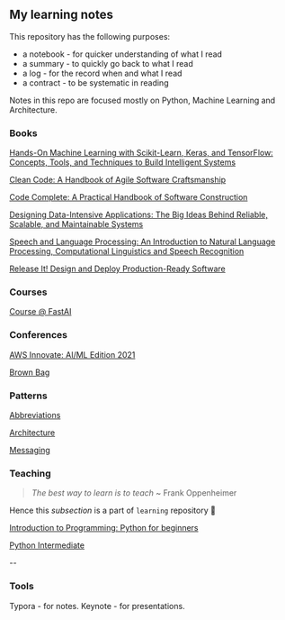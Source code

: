 ## My learning notes

This repository has the following purposes:

- a notebook - for quicker understanding of what I read
- a summary - to quickly go back to what I read
- a log - for the record when and what I read
- a contract - to be systematic in reading

Notes in this repo are focused mostly on Python, Machine Learning and Architecture.

### Books

[Hands-On Machine Learning with Scikit-Learn, Keras, and TensorFlow: Concepts, Tools, and Techniques to Build Intelligent Systems](books/hands-on-ml.md)

[Clean Code: A Handbook of Agile Software Craftsmanship](books/clean-code.md)

[Code Complete: A Practical Handbook of Software Construction](books/code-complete.md)

[Designing Data-Intensive Applications: The Big Ideas Behind Reliable, Scalable, and Maintainable Systems](books/designing-data-intensive-applications.md)

[Speech and Language Processing: An Introduction to Natural Language Processing, Computational Linguistics and Speech Recognition](books/speech-and-language-processing.md)

[Release It! Design and Deploy Production-Ready Software](books/release-it.md)

### Courses
[Course @ FastAI](courses/fast-ai.md)

### Conferences

[AWS Innovate: AI/ML Edition 2021](conferences/aws-innovate-ai-ml-21.md)

[Brown Bag](conferences/brown-bag.md)

### Patterns

[Abbreviations](patterns/abbreviations.md)

[Architecture](patterns/architecture.md)

[Messaging](patterns/messaging.md)

### Teaching

> *The best way to learn is to teach* ~ Frank Oppenheimer 

Hence this *subsection* is a part of `learning` repository :slightly_smiling_face:

[Introduction to Programming: Python for beginners](teaching/python-intro/)

[Python Intermediate](teaching/python-intermediate/)

--

### Tools

Typora - for notes. Keynote - for presentations.

